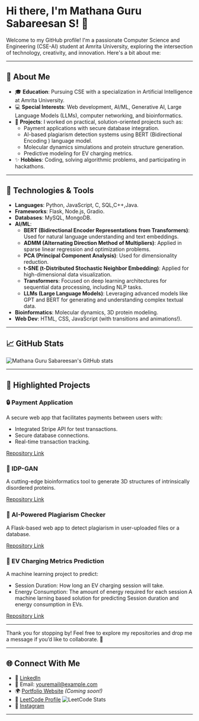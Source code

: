 # Hi there, I'm Mathana Guru Sabareesan S! 👋

Welcome to my GitHub profile! I'm a passionate Computer Science and Engineering (CSE-AI) student at Amrita University, exploring the intersection of technology, creativity, and innovation. Here's a bit about me:

---

## 🌟 About Me

- 🎓 **Education**: Pursuing CSE with a specialization in Artificial Intelligence at Amrita University.
- 💻 **Special Interests**: Web development, AI/ML, Generative AI, Large Language Models (LLMs), computer networking, and bioinformatics.
- 🚀 **Projects**: I worked on practical, solution-oriented projects such as:
  - Payment applications with secure database integration.
  - AI-based plagiarism detection systems using BERT (Bidirectional Encoding ) language model.
  - Molecular dynamics simulations and protein structure generation.
  - Predictive modeling for EV charging metrics.
- ✨ **Hobbies**: Coding, solving algorithmic problems, and participating in hackathons.

---

## 🔧 Technologies & Tools

- **Languages**: Python, JavaScript, C, SQL,C++,Java.
- **Frameworks**: Flask, Node.js, Gradio.
- **Databases**: MySQL, MongoDB.
- **AI/ML**: 
  - **BERT (Bidirectional Encoder Representations from Transformers)**: Used for natural language understanding and text embeddings.
  - **ADMM (Alternating Direction Method of Multipliers)**: Applied in sparse linear regression and optimization problems.
  - **PCA (Principal Component Analysis)**: Used for dimensionality reduction.
  - **t-SNE (t-Distributed Stochastic Neighbor Embedding)**: Applied for high-dimensional data visualization.
  - **Transformers**: Focused on deep learning architectures for sequential data processing, including NLP tasks.
  - **LLMs (Large Language Models)**: Leveraging advanced models like GPT and BERT for generating and understanding complex textual data.
- **Bioinformatics**: Molecular dynamics, 3D protein modeling.
- **Web Dev**: HTML, CSS, JavaScript (with transitions and animations!).

---

## 📈 GitHub Stats

![Mathana Guru Sabareesan's GitHub stats](https://github-readme-stats.vercel.app/api?username=yourusername&show_icons=true&theme=radical)

---

## 📌 Highlighted Projects

### 🔒 Payment Application
A secure web app that facilitates payments between users with:
- Integrated Stripe API for test transactions.
- Secure database connections.
- Real-time transaction tracking.

[Repository Link](https://github.com/yourusername/payment_app)

### 🧬 IDP-GAN
A cutting-edge bioinformatics tool to generate 3D structures of intrinsically disordered proteins.

[Repository Link](https://github.com/yourusername/idpgan)

### 📄 AI-Powered Plagiarism Checker
A Flask-based web app to detect plagiarism in user-uploaded files or a database.

[Repository Link](https://github.com/yourusername/plagiarism_checker)

### 🔋 EV Charging Metrics Prediction
A machine learning project to predict:
- Session Duration: How long an EV charging session will take.
- Energy Consumption: The amount of energy required for each session
A machine larning based solution for predicting Session duration and energy consumption in EVs.

[Repository Link](https://github.com/yourusername/EV_Session_Duration_Prediction)

---

Thank you for stopping by! Feel free to explore my repositories and drop me a message if you’d like to collaborate. 🚀

---

## 🌐 Connect With Me

- 💼 [LinkedIn](https://www.linkedin.com/in/your-profile)
- 📧 Email: [youremail@example.com](mailto:youremail@example.com)
- 🌍 [Portfolio Website](https://yourportfolio.com) *(Coming soon!)*
- 🧮 [LeetCode Profile](https://leetcode.com/yourleetcodeprofile)
  ![LeetCode Stats](https://leetcode-stats-api.herokuapp.com/yourleetcodeprofile/)
- 📸 [Instagram](https://www.instagram.com/yourinstagramhandle)

---
